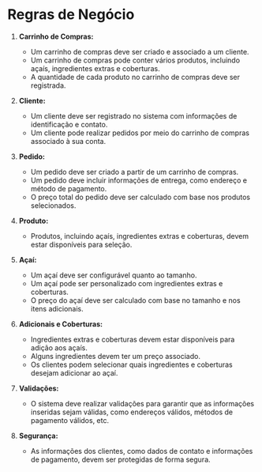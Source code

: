 # Regras de Negócio

1. **Carrinho de Compras:**
   - Um carrinho de compras deve ser criado e associado a um cliente.
   - Um carrinho de compras pode conter vários produtos, incluindo açaís, ingredientes extras e coberturas.
   - A quantidade de cada produto no carrinho de compras deve ser registrada.

2. **Cliente:**
   - Um cliente deve ser registrado no sistema com informações de identificação e contato.
   - Um cliente pode realizar pedidos por meio do carrinho de compras associado à sua conta.

3. **Pedido:**
   - Um pedido deve ser criado a partir de um carrinho de compras.
   - Um pedido deve incluir informações de entrega, como endereço e método de pagamento.
   - O preço total do pedido deve ser calculado com base nos produtos selecionados.

4. **Produto:**
   - Produtos, incluindo açaís, ingredientes extras e coberturas, devem estar disponíveis para seleção.

5. **Açaí:**
   - Um açaí deve ser configurável quanto ao tamanho.
   - Um açaí pode ser personalizado com ingredientes extras e coberturas.
   - O preço do açaí deve ser calculado com base no tamanho e nos itens adicionais.

6. **Adicionais e Coberturas:**
   - Ingredientes extras e coberturas devem estar disponíveis para adição aos açaís.
   - Alguns ingredientes devem ter um preço associado.
   - Os clientes podem selecionar quais ingredientes e coberturas desejam adicionar ao açaí.

9. **Validações:**
   - O sistema deve realizar validações para garantir que as informações inseridas sejam válidas, como endereços válidos, métodos de pagamento válidos, etc.

10. **Segurança:**
    - As informações dos clientes, como dados de contato e informações de pagamento, devem ser protegidas de forma segura.
